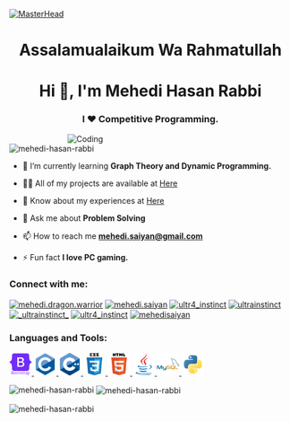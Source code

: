 [![MasterHead](https://mir-s3-cdn-cf.behance.net/project_modules/max_1200/54b6c068097599.5b50bca476b9b.gif)](https://mehedihasan16.netlify.app/)
<h1 align="center">Assalamualaikum Wa Rahmatullah</h1>
<h1 align="center">Hi 👋, I'm Mehedi Hasan Rabbi</h1>
<h3 align="center">I ❤ Competitive Programming.</h3>
<img align="right" alt="Coding" width="400" src="https://cdn.dribbble.com/users/1162077/screenshots/3848914/programmer.gif">

<p align="left"> <img src="https://komarev.com/ghpvc/?username=mehedi-hasan-rabbi&label=Profile%20views&color=0e75b6&style=flat" alt="mehedi-hasan-rabbi" /> </p>

- 🌱 I’m currently learning **Graph Theory and Dynamic Programming.**

- 👨‍💻 All of my projects are available at [Here](https://github.com/Mehedi-Hasan-Rabbi?tab=repositories)
  
- 📄 Know about my experiences at [Here](https://drive.google.com/file/d/1mVAaM9GfI5lezK5b3ebsdjO_LxHXNqNF/view?usp=sharing)

- 💬 Ask me about **Problem Solving**

- 📫 How to reach me **mehedi.saiyan@gmail.com**

- ⚡ Fun fact **I love PC gaming.**

<h3 align="left">Connect with me:</h3>
<p align="left">
<a href="https://fb.com/mehedi.dragon.warrior" target="blank"><img align="center" src="https://raw.githubusercontent.com/rahuldkjain/github-profile-readme-generator/master/src/images/icons/Social/facebook.svg" alt="mehedi.dragon.warrior" height="30" width="40" /></a>
<a href="https://instagram.com/mehedi.saiyan" target="blank"><img align="center" src="https://raw.githubusercontent.com/rahuldkjain/github-profile-readme-generator/master/src/images/icons/Social/instagram.svg" alt="mehedi.saiyan" height="30" width="40" /></a>
<a href="https://www.codechef.com/users/ultr4_instinct" target="blank"><img align="center" src="https://cdn.jsdelivr.net/npm/simple-icons@3.1.0/icons/codechef.svg" alt="ultr4_instinct" height="30" width="40" /></a>
<a href="https://www.hackerrank.com/ultrainstinct" target="blank"><img align="center" src="https://raw.githubusercontent.com/rahuldkjain/github-profile-readme-generator/master/src/images/icons/Social/hackerrank.svg" alt="ultrainstinct" height="30" width="40" /></a>
<a href="https://codeforces.com/profile/_ultrainstinct_" target="blank"><img align="center" src="https://raw.githubusercontent.com/rahuldkjain/github-profile-readme-generator/master/src/images/icons/Social/codeforces.svg" alt="_ultrainstinct_" height="30" width="40" /></a>
<a href="https://www.leetcode.com/ultr4_instinct" target="blank"><img align="center" src="https://raw.githubusercontent.com/rahuldkjain/github-profile-readme-generator/master/src/images/icons/Social/leet-code.svg" alt="ultr4_instinct" height="30" width="40" /></a>
<a href="https://auth.geeksforgeeks.org/user/mehedisaiyan" target="blank"><img align="center" src="https://raw.githubusercontent.com/rahuldkjain/github-profile-readme-generator/master/src/images/icons/Social/geeks-for-geeks.svg" alt="mehedisaiyan" height="30" width="40" /></a>
</p>

<h3 align="left">Languages and Tools:</h3>
<p align="left"> <a href="https://getbootstrap.com" target="_blank" rel="noreferrer"> <img src="https://raw.githubusercontent.com/devicons/devicon/master/icons/bootstrap/bootstrap-plain-wordmark.svg" alt="bootstrap" width="40" height="40"/> </a> <a href="https://www.cprogramming.com/" target="_blank" rel="noreferrer"> <img src="https://raw.githubusercontent.com/devicons/devicon/master/icons/c/c-original.svg" alt="c" width="40" height="40"/> </a> <a href="https://www.w3schools.com/cpp/" target="_blank" rel="noreferrer"> <img src="https://raw.githubusercontent.com/devicons/devicon/master/icons/cplusplus/cplusplus-original.svg" alt="cplusplus" width="40" height="40"/> </a> <a href="https://www.w3schools.com/css/" target="_blank" rel="noreferrer"> <img src="https://raw.githubusercontent.com/devicons/devicon/master/icons/css3/css3-original-wordmark.svg" alt="css3" width="40" height="40"/> </a> <a href="https://www.w3.org/html/" target="_blank" rel="noreferrer"> <img src="https://raw.githubusercontent.com/devicons/devicon/master/icons/html5/html5-original-wordmark.svg" alt="html5" width="40" height="40"/> </a> <a href="https://www.java.com" target="_blank" rel="noreferrer"> <img src="https://raw.githubusercontent.com/devicons/devicon/master/icons/java/java-original.svg" alt="java" width="40" height="40"/> </a> <a href="https://www.mysql.com/" target="_blank" rel="noreferrer"> <img src="https://raw.githubusercontent.com/devicons/devicon/master/icons/mysql/mysql-original-wordmark.svg" alt="mysql" width="40" height="40"/> </a> <a href="https://www.python.org" target="_blank" rel="noreferrer"> <img src="https://raw.githubusercontent.com/devicons/devicon/master/icons/python/python-original.svg" alt="python" width="40" height="40"/> </a> </p>

<p><img align="left" src="https://github-readme-stats.vercel.app/api/top-langs?username=mehedi-hasan-rabbi&show_icons=true&locale=en&layout=compact" alt="mehedi-hasan-rabbi" /></p>

<p>&nbsp;<img align="center" src="https://github-readme-stats.vercel.app/api?username=mehedi-hasan-rabbi&show_icons=true&locale=en" alt="mehedi-hasan-rabbi" /></p>

<p><img align="center" src="https://github-readme-streak-stats.herokuapp.com/?user=mehedi-hasan-rabbi&" alt="mehedi-hasan-rabbi" /></p>

